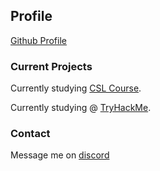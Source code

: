 ## Profile

[Github Profile](https://github.com/1504681)

### Current Projects

Currently studying [CSL Course](https://www.crackinglessons.com).

Currently studying @ [TryHackMe](https://tryhackme.com/p/KellytRE).

### Contact

Message me on [discord](https://discord.com/users/623288393626812436)
